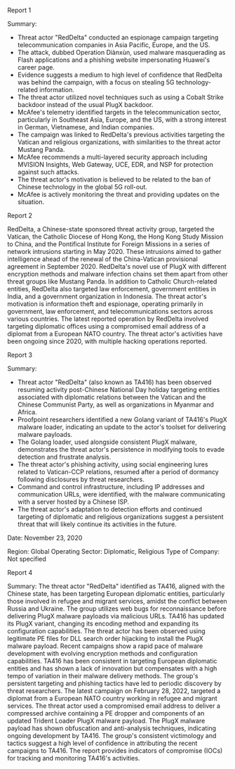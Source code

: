 
Report 1

Summary:
- Threat actor "RedDelta" conducted an espionage campaign targeting telecommunication companies in Asia Pacific, Europe, and the US.
- The attack, dubbed Operation Diànxùn, used malware masquerading as Flash applications and a phishing website impersonating Huawei's career page.
- Evidence suggests a medium to high level of confidence that RedDelta was behind the campaign, with a focus on stealing 5G technology-related information.
- The threat actor utilized novel techniques such as using a Cobalt Strike backdoor instead of the usual PlugX backdoor.
- McAfee's telemetry identified targets in the telecommunication sector, particularly in Southeast Asia, Europe, and the US, with a strong interest in German, Vietnamese, and Indian companies.
- The campaign was linked to RedDelta's previous activities targeting the Vatican and religious organizations, with similarities to the threat actor Mustang Panda.
- McAfee recommends a multi-layered security approach including MVISION Insights, Web Gateway, UCE, EDR, and NSP for protection against such attacks.
- The threat actor's motivation is believed to be related to the ban of Chinese technology in the global 5G roll-out.
- McAfee is actively monitoring the threat and providing updates on the situation.





Report 2

RedDelta, a Chinese-state sponsored threat activity group, targeted the Vatican, the Catholic Diocese of Hong Kong, the Hong Kong Study Mission to China, and the Pontifical Institute for Foreign Missions in a series of network intrusions starting in May 2020. These intrusions aimed to gather intelligence ahead of the renewal of the China-Vatican provisional agreement in September 2020. RedDelta's novel use of PlugX with different encryption methods and malware infection chains set them apart from other threat groups like Mustang Panda. In addition to Catholic Church-related entities, RedDelta also targeted law enforcement, government entities in India, and a government organization in Indonesia. The threat actor's motivation is information theft and espionage, operating primarily in government, law enforcement, and telecommunications sectors across various countries. The latest reported operation by RedDelta involved targeting diplomatic offices using a compromised email address of a diplomat from a European NATO country. The threat actor's activities have been ongoing since 2020, with multiple hacking operations reported.





Report 3

Summary:
- Threat actor "RedDelta" (also known as TA416) has been observed resuming activity post-Chinese National Day holiday targeting entities associated with diplomatic relations between the Vatican and the Chinese Communist Party, as well as organizations in Myanmar and Africa.
- Proofpoint researchers identified a new Golang variant of TA416's PlugX malware loader, indicating an update to the actor's toolset for delivering malware payloads.
- The Golang loader, used alongside consistent PlugX malware, demonstrates the threat actor's persistence in modifying tools to evade detection and frustrate analysis.
- The threat actor's phishing activity, using social engineering lures related to Vatican-CCP relations, resumed after a period of dormancy following disclosures by threat researchers.
- Command and control infrastructure, including IP addresses and communication URLs, were identified, with the malware communicating with a server hosted by a Chinese ISP.
- The threat actor's adaptation to detection efforts and continued targeting of diplomatic and religious organizations suggest a persistent threat that will likely continue its activities in the future.

Date: November 23, 2020

Region: Global
Operating Sector: Diplomatic, Religious
Type of Company: Not specified





Report 4

Summary:
The threat actor "RedDelta" identified as TA416, aligned with the Chinese state, has been targeting European diplomatic entities, particularly those involved in refugee and migrant services, amidst the conflict between Russia and Ukraine. The group utilizes web bugs for reconnaissance before delivering PlugX malware payloads via malicious URLs. TA416 has updated its PlugX variant, changing its encoding method and expanding its configuration capabilities. The threat actor has been observed using legitimate PE files for DLL search order hijacking to install the PlugX malware payload. Recent campaigns show a rapid pace of malware development with evolving encryption methods and configuration capabilities. TA416 has been consistent in targeting European diplomatic entities and has shown a lack of innovation but compensates with a high tempo of variation in their malware delivery methods. The group's persistent targeting and phishing tactics have led to periodic discovery by threat researchers. The latest campaign on February 28, 2022, targeted a diplomat from a European NATO country working in refugee and migrant services. The threat actor used a compromised email address to deliver a compressed archive containing a PE dropper and components of an updated Trident Loader PlugX malware payload. The PlugX malware payload has shown obfuscation and anti-analysis techniques, indicating ongoing development by TA416. The group's consistent victimology and tactics suggest a high level of confidence in attributing the recent campaigns to TA416. The report provides indicators of compromise (IOCs) for tracking and monitoring TA416's activities.


